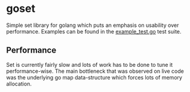 # goset #

Simple set library for golang which puts an emphasis on usability over
performance. Examples can be found in the [example_test.go](example_test.go)
test suite.

## Performance ##

Set is currently fairly slow and lots of work has to be done to tune it
performance-wise. The main bottleneck that was observed on live code was the
underlying go map data-structure which forces lots of memory allocation.
